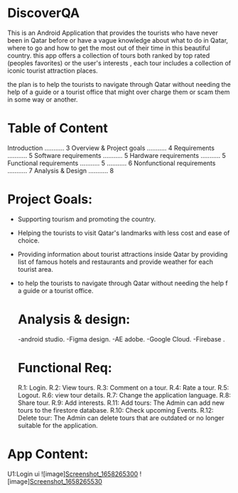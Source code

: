 # DiscoverQA

This is an Android Application that provides the tourists who have never been in Qatar before or have a vague knowledge about what to do in Qatar, where to go and how to get the most out of their time in this beautiful country. this app offers a collection of tours both ranked by top rated (peoples favorites) or the user's interests , each tour includes a collection of iconic tourist attraction places.

the plan is to help the tourists to navigate through Qatar without needing the help of a guide or a tourist office that might over charge them or scam them in some way or another.

 # Table of Content
 
Introduction ........... 3
Overview & Project goals ........... 4
Requirements  ........... 5
 Software requirements  ........... 5
 Hardware requirements  ........... 5
 Functional requirements ........... 5
  ........... 6
 Nonfunctional requirements ........... 7
Analysis & Design ........... 8


# Project Goals:

-  Supporting tourism and promoting the country.
-  Helping the tourists to visit Qatar's landmarks with less cost and
   ease of choice.
-  Providing information about tourist attractions inside Qatar by providing
   list of famous hotels and restaurants and provide weather for each tourist
    area.
- to help the tourists to navigate through Qatar without needing the help f a
   guide or a tourist office.
   
   # Analysis & design:
   -android studio.
   -Figma design.
   -AE adobe.
   -Google Cloud.
   -Firebase .
   
  
  # Functional Req:
  R.1: Login.
  R.2: View tours.
  R.3: Comment on a tour.
  R.4: Rate a tour.
  R.5: Logout.
  R.6: view tour details.
  R.7: Change the application language.
  R.8: Share tour.
  R.9: Add interests.
  R.11: Add tours: The Admin can add new tours to the firestore database.
  R.10: Check upcoming Events.
  R.12: Delete tour: The Admin can delete tours that are outdated or no longer suitable
                     for the application.
  
  
   
   
# App Content:

  U1:Login ui
  ![image][Screenshot_1658265300](https://user-images.githubusercontent.com/107422911/179850571-9e556249-3750-413e-8321-ea876fad63dd.png|width=100)
  ![image][Screenshot_1658265530](https://user-images.githubusercontent.com/107422911/179850780-9943e864-0db0-47f5-b174-7ff3ffb66ab9.png|width=100)


